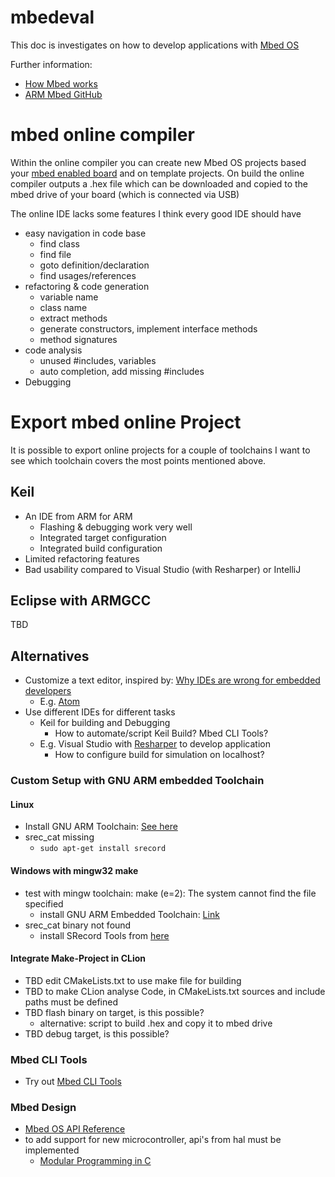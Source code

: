 # mbedeval
This doc is investigates on how to develop applications with
[Mbed OS](https://www.mbed.com/en/platform/mbed-os/)

Further information:
* [How Mbed works](https://developer.mbed.org/handbook/How-mbed-works)
* [ARM Mbed GitHub](https://github.com/ARMmbed)

# mbed online compiler
Within the online compiler you can create new Mbed OS projects based your
[mbed enabled board](https://developer.mbed.org/platforms/) and on template
projects.
On build the online compiler outputs a .hex file which can be downloaded and
copied to the mbed drive of your board (which is connected via USB)

The online IDE lacks some features I think every good IDE should have
* easy navigation in code base
  * find class
  * find file
  * goto definition/declaration
  * find usages/references
* refactoring & code generation
  * variable name
  * class name
  * extract methods
  * generate constructors, implement interface methods
  * method signatures
* code analysis
  * unused #includes, variables
  * auto completion, add missing #includes
* Debugging

# Export mbed online Project
It is possible to export online projects for a couple of toolchains
I want to see which toolchain covers the most points mentioned above.

## Keil
* An IDE from ARM for ARM
  * Flashing & debugging work very well
  * Integrated target configuration
  * Integrated build configuration
* Limited refactoring features
* Bad usability compared to Visual Studio (with Resharper) or IntelliJ

## Eclipse with ARMGCC
TBD

## Alternatives
* Customize a text editor, inspired by: [Why IDEs are wrong for embedded developers](https://spin.atomicobject.com/2012/09/12/why-ides-are-wrong-for-embedded-developers/)
  * E.g. [Atom](https://atom.io/)
* Use different IDEs for different tasks
  * Keil for building and Debugging
    * How to automate/script Keil Build? Mbed CLI Tools?
  * E.g. Visual Studio with [Resharper](https://www.jetbrains.com/resharper-cpp/?fromMenu)
  to develop application
    * How to configure build for simulation on localhost?

### Custom Setup with GNU ARM embedded Toolchain
#### Linux
* Install GNU ARM Toolchain: [See here](http://marksolters.com/programming/2016/06/22/arm-toolchain-16-04.html)
* srec_cat missing
  * ``sudo apt-get install srecord``

#### Windows with mingw32 make
* test with mingw toolchain: make (e=2): The  system cannot  find the file specified
  * install GNU ARM Embedded Toolchain: [Link](https://developer.arm.com/open-source/gnu-toolchain/gnu-rm/downloads)
* srec_cat binary not found
  * install SRecord Tools from [here](https://sourceforge.net/projects/srecord/files/srecord-win32/)

#### Integrate Make-Project in CLion
* TBD edit CMakeLists.txt to use make file for building
* TBD to make CLion analyse Code, in CMakeLists.txt sources and include paths
must be defined
* TBD flash binary on target, is this possible?
  * alternative: script to build .hex and copy it to mbed drive
* TBD debug target, is this possible?

### Mbed CLI Tools
* Try out [Mbed CLI Tools](https://docs.mbed.com/docs/mbed-os-handbook/en/latest/getting_started/blinky_cli/)

### Mbed Design
* [Mbed OS API Reference](https://docs.mbed.com/docs/mbed-os-api-reference/en/latest/)
* to add support for new microcontroller, api's from hal must be implemented
  * [Modular Programming in C ](http://www.embedded.com/design/prototyping-and-development/4023876/Modular-Programming-in-C)
